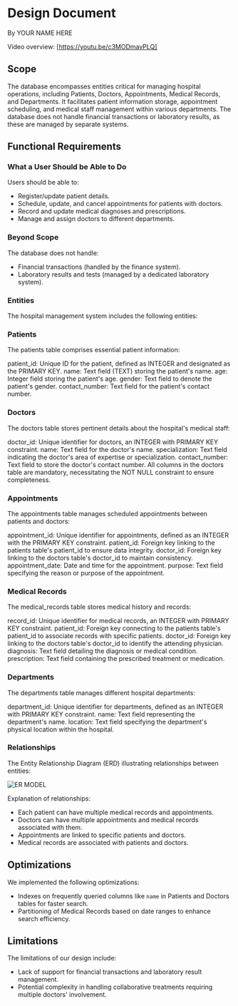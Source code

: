 # Design Document

By YOUR NAME HERE

Video overview: [https://youtu.be/c3MODmavPLQ]

## Scope

The database encompasses entities critical for managing hospital operations, including Patients, Doctors, Appointments, Medical Records, and Departments. It facilitates patient information storage, appointment scheduling, and medical staff management within various departments.
The database does not handle financial transactions or laboratory results, as these are managed by separate systems.

## Functional Requirements

### What a User Should be Able to Do

Users should be able to:
- Register/update patient details.
- Schedule, update, and cancel appointments for patients with doctors.
- Record and update medical diagnoses and prescriptions.
- Manage and assign doctors to different departments.

### Beyond Scope

The database does not handle:
- Financial transactions (handled by the finance system).
- Laboratory results and tests (managed by a dedicated laboratory system).

### Entities

The hospital management system includes the following entities:

### Patients
The patients table comprises essential patient information:

patient_id: Unique ID for the patient, defined as INTEGER and designated as the PRIMARY KEY.
name: Text field (TEXT) storing the patient's name.
age: Integer field storing the patient's age.
gender: Text field to denote the patient's gender.
contact_number: Text field for the patient's contact number.

### Doctors
The doctors table stores pertinent details about the hospital's medical staff:

doctor_id: Unique identifier for doctors, an INTEGER with PRIMARY KEY constraint.
name: Text field for the doctor's name.
specialization: Text field indicating the doctor's area of expertise or specialization.
contact_number: Text field to store the doctor's contact number.
All columns in the doctors table are mandatory, necessitating the NOT NULL constraint to ensure completeness.

### Appointments
The appointments table manages scheduled appointments between patients and doctors:

appointment_id: Unique identifier for appointments, defined as an INTEGER with the PRIMARY KEY constraint.
patient_id: Foreign key linking to the patients table's patient_id to ensure data integrity.
doctor_id: Foreign key linking to the doctors table's doctor_id to maintain consistency.
appointment_date: Date and time for the appointment.
purpose: Text field specifying the reason or purpose of the appointment.

### Medical Records
The medical_records table stores medical history and records:

record_id: Unique identifier for medical records, an INTEGER with PRIMARY KEY constraint.
patient_id: Foreign key connecting to the patients table's patient_id to associate records with specific patients.
doctor_id: Foreign key linking to the doctors table's doctor_id to identify the attending physician.
diagnosis: Text field detailing the diagnosis or medical condition.
prescription: Text field containing the prescribed treatment or medication.

### Departments
The departments table manages different hospital departments:

department_id: Unique identifier for departments, defined as an INTEGER with PRIMARY KEY constraint.
name: Text field representing the department's name.
location: Text field specifying the department's physical location within the hospital.

### Relationships

The Entity Relationship Diagram (ERD) illustrating relationships between entities:

![ER MODEL](Project.png)


Explanation of relationships:
- Each patient can have multiple medical records and appointments.
- Doctors can have multiple appointments and medical records associated with them.
- Appointments are linked to specific patients and doctors.
- Medical records are associated with patients and doctors.

## Optimizations

We implemented the following optimizations:
- Indexes on frequently queried columns like `name` in Patients and Doctors tables for faster search.
- Partitioning of Medical Records based on date ranges to enhance search efficiency.

## Limitations

The limitations of our design include:
- Lack of support for financial transactions and laboratory result management.
- Potential complexity in handling collaborative treatments requiring multiple doctors' involvement.

